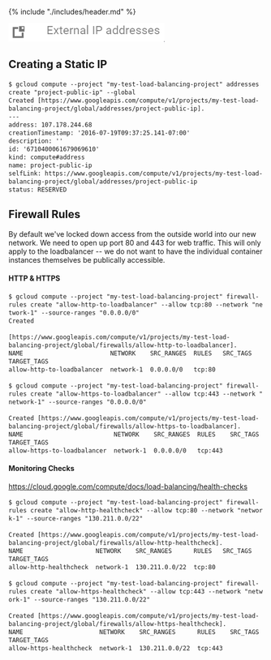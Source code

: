 {% include "./includes/header.md" %}


![](../images/gcp-networking-externalip.png)
## Creating a Static IP


```
$ gcloud compute --project "my-test-load-balancing-project" addresses create "project-public-ip" --global
Created [https://www.googleapis.com/compute/v1/projects/my-test-load-balancing-project/global/addresses/project-public-ip].
---
address: 107.178.244.68
creationTimestamp: '2016-07-19T09:37:25.141-07:00'
description: ''
id: '6710400061679069610'
kind: compute#address
name: project-public-ip
selfLink: https://www.googleapis.com/compute/v1/projects/my-test-load-balancing-project/global/addresses/project-public-ip
status: RESERVED
```

## Firewall Rules

By default we've locked down access from the outside world into our new network. We need to open up port 80 and 443 for web traffic. This will only apply to the loadbalancer -- we do not want to have the individual container instances themselves be publically accessible.

#### HTTP & HTTPS
```
$ gcloud compute --project "my-test-load-balancing-project" firewall-rules create "allow-http-to-loadbalancer" --allow tcp:80 --network "ne
twork-1" --source-ranges "0.0.0.0/0"
Created

[https://www.googleapis.com/compute/v1/projects/my-test-load-balancing-project/global/firewalls/allow-http-to-loadbalancer].
NAME                        NETWORK    SRC_RANGES  RULES   SRC_TAGS  TARGET_TAGS
allow-http-to-loadbalancer  network-1  0.0.0.0/0   tcp:80

$ gcloud compute --project "my-test-load-balancing-project" firewall-rules create "allow-https-to-loadbalancer" --allow tcp:443 --network "
network-1" --source-ranges "0.0.0.0/0"

Created [https://www.googleapis.com/compute/v1/projects/my-test-load-balancing-project/global/firewalls/allow-https-to-loadbalancer].
NAME                         NETWORK    SRC_RANGES  RULES    SRC_TAGS  TARGET_TAGS
allow-https-to-loadbalancer  network-1  0.0.0.0/0   tcp:443
```

#### Monitoring Checks
https://cloud.google.com/compute/docs/load-balancing/health-checks

```
$ gcloud compute --project "my-test-load-balancing-project" firewall-rules create "allow-http-healthcheck" --allow tcp:80 --network "networ
k-1" --source-ranges "130.211.0.0/22"

Created [https://www.googleapis.com/compute/v1/projects/my-test-load-balancing-project/global/firewalls/allow-http-healthcheck].
NAME                    NETWORK    SRC_RANGES      RULES   SRC_TAGS  TARGET_TAGS
allow-http-healthcheck  network-1  130.211.0.0/22  tcp:80

$ gcloud compute --project "my-test-load-balancing-project" firewall-rules create "allow-https-healthcheck" --allow tcp:443 --network "netw
ork-1" --source-ranges "130.211.0.0/22"

Created [https://www.googleapis.com/compute/v1/projects/my-test-load-balancing-project/global/firewalls/allow-https-healthcheck].
NAME                     NETWORK    SRC_RANGES      RULES    SRC_TAGS  TARGET_TAGS
allow-https-healthcheck  network-1  130.211.0.0/22  tcp:443

```
